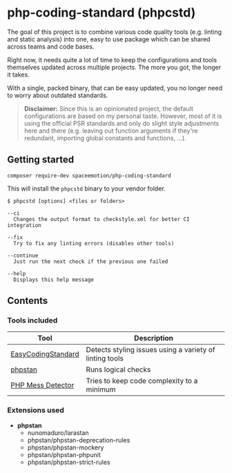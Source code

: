 # php-coding-standard (phpcstd)
The goal of this project is to combine various code quality tools (e.g. linting and static analysis)
into one, easy to use package which can be shared across teams and code bases.

Right now, it needs quite a lot of time to keep the configurations and tools themselves
updated across multiple projects. The more you got, the longer it takes.

With a single, packed binary, that can be easy updated, you no longer need to worry about outdated standards.

> **Disclaimer:**
Since this is an opinionated project, the default configurations are based on my personal taste.
However, most of it is using the official PSR standards and only do slight style adjustments here and there
(e.g. leaving out function arguments if they're redundant, importing global constants and functions, ...).

## Getting started
```
composer require-dev spaceemotion/php-coding-standard
```

This will install the `phpcstd` binary to your vendor folder.

```
$ phpcstd [options] <files or folders>

--ci
  Changes the output format to checkstyle.xml for better CI integration

--fix
  Try to fix any linting errors (disables other tools)

--continue
  Just run the next check if the previous one failed

--help
  Displays this help message
```

## Contents
### Tools included
Tool | Description
-----|------------
[EasyCodingStandard](https://github.com/symplify/easy-coding-standard) | Detects styling issues using a variety of linting tools
[phpstan](https://github.com/phpstan/phpstan) | Runs logical checks
[PHP Mess Detector](https://github.com/phpmd/phpmd) | Tries to keep code complexity to a minimum

### Extensions used
- **phpstan**
  - nunomaduro/larastan
  - phpstan/phpstan-deprecation-rules
  - phpstan/phpstan-mockery
  - phpstan/phpstan-phpunit
  - phpstan/phpstan-strict-rules

